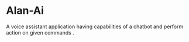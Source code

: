 # Alan-Ai
A voice assistant application having capabilities of a chatbot and perform action on given commands . 
